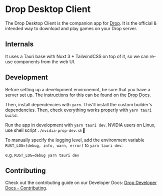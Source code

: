 # Drop Desktop Client

The Drop Desktop Client is the companion app for [Drop](https://github.com/Drop-OSS/drop). It is the official & intended way to download and play games on your Drop server.

## Internals

It uses a Tauri base with Nuxt 3 + TailwindCSS on top of it, so we can re-use components from the web UI.

## Development
Before setting up a development environemnt, be sure that you have a server set up. The instructions for this can be found on the [Drop Docs](https://docs.droposs.org/docs/guides/quickstart).

Then, install dependencies with `yarn`. This'll install the custom builder's dependencies. Then, check everything works properly with `yarn tauri build`. 

Run the app in development with `yarn tauri dev`. NVIDIA users on Linux, use shell script `./nvidia-prop-dev.sh`

To manually specify the logging level, add the environment variable `RUST_LOG=[debug, info, warn, error]` to `yarn tauri dev`:

e.g. `RUST_LOG=debug yarn tauri dev`

## Contributing
Check out the contributing guide on our Developer Docs: [Drop Developer Docs - Contributing](https://developer.droposs.org/contributing).
